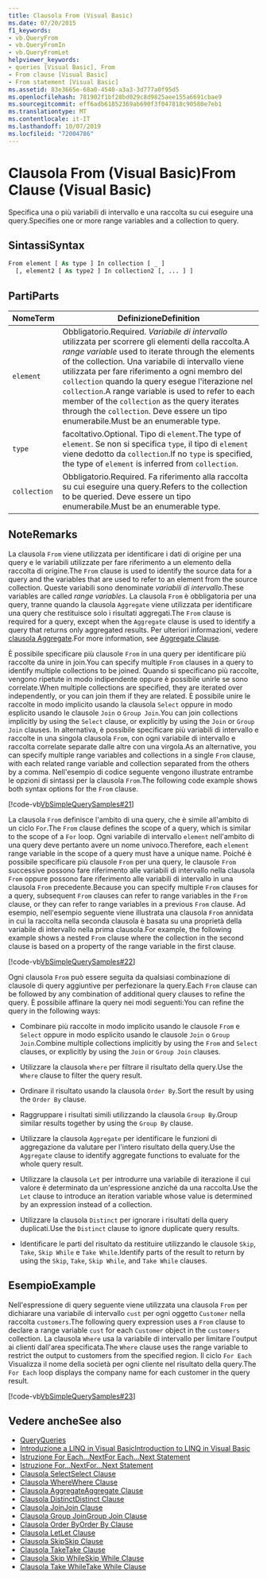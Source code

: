 ```yaml
---
title: Clausola From (Visual Basic)
ms.date: 07/20/2015
f1_keywords:
- vb.QueryFrom
- vb.QueryFromIn
- vb.QueryFromLet
helpviewer_keywords:
- queries [Visual Basic], From
- From clause [Visual Basic]
- From statement [Visual Basic]
ms.assetid: 83e3665e-68a0-4540-a3a3-3d777a0f95d5
ms.openlocfilehash: 781902f1bf28bd029c8d9825aee155a6691cbae9
ms.sourcegitcommit: eff6adb61852369ab690f3f047818c90580e7eb1
ms.translationtype: MT
ms.contentlocale: it-IT
ms.lasthandoff: 10/07/2019
ms.locfileid: "72004786"
---
```

# <a name="from-clause-visual-basic"></a><span data-ttu-id="96b6b-102">Clausola From (Visual Basic)</span><span class="sxs-lookup"><span data-stu-id="96b6b-102">From Clause (Visual Basic)</span></span>
<span data-ttu-id="96b6b-103">Specifica una o più variabili di intervallo e una raccolta su cui eseguire una query.</span><span class="sxs-lookup"><span data-stu-id="96b6b-103">Specifies one or more range variables and a collection to query.</span></span>  
  
## <a name="syntax"></a><span data-ttu-id="96b6b-104">Sintassi</span><span class="sxs-lookup"><span data-stu-id="96b6b-104">Syntax</span></span>  
  
```vb  
From element [ As type ] In collection [ _ ]  
  [, element2 [ As type2 ] In collection2 [, ... ] ]  
```  
  
## <a name="parts"></a><span data-ttu-id="96b6b-105">Parti</span><span class="sxs-lookup"><span data-stu-id="96b6b-105">Parts</span></span>  
  
|<span data-ttu-id="96b6b-106">Nome</span><span class="sxs-lookup"><span data-stu-id="96b6b-106">Term</span></span>|<span data-ttu-id="96b6b-107">Definizione</span><span class="sxs-lookup"><span data-stu-id="96b6b-107">Definition</span></span>|  
|---|---|  
|`element`|<span data-ttu-id="96b6b-108">Obbligatorio.</span><span class="sxs-lookup"><span data-stu-id="96b6b-108">Required.</span></span> <span data-ttu-id="96b6b-109">*Variabile di intervallo* utilizzata per scorrere gli elementi della raccolta.</span><span class="sxs-lookup"><span data-stu-id="96b6b-109">A *range variable* used to iterate through the elements of the collection.</span></span> <span data-ttu-id="96b6b-110">Una variabile di intervallo viene utilizzata per fare riferimento a ogni membro del `collection` quando la query esegue l'iterazione nel `collection`.</span><span class="sxs-lookup"><span data-stu-id="96b6b-110">A range variable is used to refer to each member of the `collection` as the query iterates through the `collection`.</span></span> <span data-ttu-id="96b6b-111">Deve essere un tipo enumerabile.</span><span class="sxs-lookup"><span data-stu-id="96b6b-111">Must be an enumerable type.</span></span>|  
|`type`|<span data-ttu-id="96b6b-112">facoltativo.</span><span class="sxs-lookup"><span data-stu-id="96b6b-112">Optional.</span></span> <span data-ttu-id="96b6b-113">Tipo di `element`.</span><span class="sxs-lookup"><span data-stu-id="96b6b-113">The type of `element`.</span></span> <span data-ttu-id="96b6b-114">Se non si specifica `type`, il tipo di `element` viene dedotto da `collection`.</span><span class="sxs-lookup"><span data-stu-id="96b6b-114">If no `type` is specified, the type of `element` is inferred from `collection`.</span></span>|  
|`collection`|<span data-ttu-id="96b6b-115">Obbligatorio.</span><span class="sxs-lookup"><span data-stu-id="96b6b-115">Required.</span></span> <span data-ttu-id="96b6b-116">Fa riferimento alla raccolta su cui eseguire una query.</span><span class="sxs-lookup"><span data-stu-id="96b6b-116">Refers to the collection to be queried.</span></span> <span data-ttu-id="96b6b-117">Deve essere un tipo enumerabile.</span><span class="sxs-lookup"><span data-stu-id="96b6b-117">Must be an enumerable type.</span></span>|  
  
## <a name="remarks"></a><span data-ttu-id="96b6b-118">Note</span><span class="sxs-lookup"><span data-stu-id="96b6b-118">Remarks</span></span>  
 <span data-ttu-id="96b6b-119">La clausola `From` viene utilizzata per identificare i dati di origine per una query e le variabili utilizzate per fare riferimento a un elemento della raccolta di origine.</span><span class="sxs-lookup"><span data-stu-id="96b6b-119">The `From` clause is used to identify the source data for a query and the variables that are used to refer to an element from the source collection.</span></span> <span data-ttu-id="96b6b-120">Queste variabili sono denominate *variabili di intervallo*.</span><span class="sxs-lookup"><span data-stu-id="96b6b-120">These variables are called *range variables*.</span></span> <span data-ttu-id="96b6b-121">La clausola `From` è obbligatoria per una query, tranne quando la clausola `Aggregate` viene utilizzata per identificare una query che restituisce solo i risultati aggregati.</span><span class="sxs-lookup"><span data-stu-id="96b6b-121">The `From` clause is required for a query, except when the `Aggregate` clause is used to identify a query that returns only aggregated results.</span></span> <span data-ttu-id="96b6b-122">Per ulteriori informazioni, vedere [clausola Aggregate](../../../visual-basic/language-reference/queries/aggregate-clause.md).</span><span class="sxs-lookup"><span data-stu-id="96b6b-122">For more information, see [Aggregate Clause](../../../visual-basic/language-reference/queries/aggregate-clause.md).</span></span>  
  
 <span data-ttu-id="96b6b-123">È possibile specificare più clausole `From` in una query per identificare più raccolte da unire in join.</span><span class="sxs-lookup"><span data-stu-id="96b6b-123">You can specify multiple `From` clauses in a query to identify multiple collections to be joined.</span></span> <span data-ttu-id="96b6b-124">Quando si specificano più raccolte, vengono ripetute in modo indipendente oppure è possibile unirle se sono correlate.</span><span class="sxs-lookup"><span data-stu-id="96b6b-124">When multiple collections are specified, they are iterated over independently, or you can join them if they are related.</span></span> <span data-ttu-id="96b6b-125">È possibile unire le raccolte in modo implicito usando la clausola `Select` oppure in modo esplicito usando le clausole `Join` o `Group Join`.</span><span class="sxs-lookup"><span data-stu-id="96b6b-125">You can join collections implicitly by using the `Select` clause, or explicitly by using the `Join` or `Group Join` clauses.</span></span> <span data-ttu-id="96b6b-126">In alternativa, è possibile specificare più variabili di intervallo e raccolte in una singola clausola `From`, con ogni variabile di intervallo e raccolta correlate separate dalle altre con una virgola.</span><span class="sxs-lookup"><span data-stu-id="96b6b-126">As an alternative, you can specify multiple range variables and collections in a single `From` clause, with each related range variable and collection separated from the others by a comma.</span></span> <span data-ttu-id="96b6b-127">Nell'esempio di codice seguente vengono illustrate entrambe le opzioni di sintassi per la clausola `From`.</span><span class="sxs-lookup"><span data-stu-id="96b6b-127">The following code example shows both syntax options for the `From` clause.</span></span>  
  
 [!code-vb[VbSimpleQuerySamples#21](~/samples/snippets/visualbasic/VS_Snippets_VBCSharp/VbSimpleQuerySamples/VB/QuerySamples1.vb#21)]  
  
 <span data-ttu-id="96b6b-128">La clausola `From` definisce l'ambito di una query, che è simile all'ambito di un ciclo `For`.</span><span class="sxs-lookup"><span data-stu-id="96b6b-128">The `From` clause defines the scope of a query, which is similar to the scope of a `For` loop.</span></span> <span data-ttu-id="96b6b-129">Ogni variabile di intervallo `element` nell'ambito di una query deve pertanto avere un nome univoco.</span><span class="sxs-lookup"><span data-stu-id="96b6b-129">Therefore, each `element` range variable in the scope of a query must have a unique name.</span></span> <span data-ttu-id="96b6b-130">Poiché è possibile specificare più clausole `From` per una query, le clausole `From` successive possono fare riferimento alle variabili di intervallo nella clausola `From` oppure possono fare riferimento alle variabili di intervallo in una clausola `From` precedente.</span><span class="sxs-lookup"><span data-stu-id="96b6b-130">Because you can specify multiple `From` clauses for a query, subsequent `From` clauses can refer to range variables in the `From` clause, or they can refer to range variables in a previous `From` clause.</span></span> <span data-ttu-id="96b6b-131">Ad esempio, nell'esempio seguente viene illustrata una clausola `From` annidata in cui la raccolta nella seconda clausola è basata su una proprietà della variabile di intervallo nella prima clausola.</span><span class="sxs-lookup"><span data-stu-id="96b6b-131">For example, the following example shows a nested `From` clause where the collection in the second clause is based on a property of the range variable in the first clause.</span></span>  
  
 [!code-vb[VbSimpleQuerySamples#22](~/samples/snippets/visualbasic/VS_Snippets_VBCSharp/VbSimpleQuerySamples/VB/QuerySamples1.vb#22)]  
  
 <span data-ttu-id="96b6b-132">Ogni clausola `From` può essere seguita da qualsiasi combinazione di clausole di query aggiuntive per perfezionare la query.</span><span class="sxs-lookup"><span data-stu-id="96b6b-132">Each `From` clause can be followed by any combination of additional query clauses to refine the query.</span></span> <span data-ttu-id="96b6b-133">È possibile affinare la query nei modi seguenti:</span><span class="sxs-lookup"><span data-stu-id="96b6b-133">You can refine the query in the following ways:</span></span>  
  
- <span data-ttu-id="96b6b-134">Combinare più raccolte in modo implicito usando le clausole `From` e `Select` oppure in modo esplicito usando le clausole `Join` o `Group Join`.</span><span class="sxs-lookup"><span data-stu-id="96b6b-134">Combine multiple collections implicitly by using the `From` and `Select` clauses, or explicitly by using the `Join` or `Group Join` clauses.</span></span>  
  
- <span data-ttu-id="96b6b-135">Utilizzare la clausola `Where` per filtrare il risultato della query.</span><span class="sxs-lookup"><span data-stu-id="96b6b-135">Use the `Where` clause to filter the query result.</span></span>  
  
- <span data-ttu-id="96b6b-136">Ordinare il risultato usando la clausola `Order By`.</span><span class="sxs-lookup"><span data-stu-id="96b6b-136">Sort the result by using the `Order By` clause.</span></span>  
  
- <span data-ttu-id="96b6b-137">Raggruppare i risultati simili utilizzando la clausola `Group By`.</span><span class="sxs-lookup"><span data-stu-id="96b6b-137">Group similar results together by using the `Group By` clause.</span></span>  
  
- <span data-ttu-id="96b6b-138">Utilizzare la clausola `Aggregate` per identificare le funzioni di aggregazione da valutare per l'intero risultato della query.</span><span class="sxs-lookup"><span data-stu-id="96b6b-138">Use the `Aggregate` clause to identify aggregate functions to evaluate for the whole query result.</span></span>  
  
- <span data-ttu-id="96b6b-139">Utilizzare la clausola `Let` per introdurre una variabile di iterazione il cui valore è determinato da un'espressione anziché da una raccolta.</span><span class="sxs-lookup"><span data-stu-id="96b6b-139">Use the `Let` clause to introduce an iteration variable whose value is determined by an expression instead of a collection.</span></span>  
  
- <span data-ttu-id="96b6b-140">Utilizzare la clausola `Distinct` per ignorare i risultati della query duplicati.</span><span class="sxs-lookup"><span data-stu-id="96b6b-140">Use the `Distinct` clause to ignore duplicate query results.</span></span>  
  
- <span data-ttu-id="96b6b-141">Identificare le parti del risultato da restituire utilizzando le clausole `Skip`, `Take`, `Skip While` e `Take While`.</span><span class="sxs-lookup"><span data-stu-id="96b6b-141">Identify parts of the result to return by using the `Skip`, `Take`, `Skip While`, and `Take While` clauses.</span></span>  
  
## <a name="example"></a><span data-ttu-id="96b6b-142">Esempio</span><span class="sxs-lookup"><span data-stu-id="96b6b-142">Example</span></span>  
 <span data-ttu-id="96b6b-143">Nell'espressione di query seguente viene utilizzata una clausola `From` per dichiarare una variabile di intervallo `cust` per ogni oggetto `Customer` nella raccolta `customers`.</span><span class="sxs-lookup"><span data-stu-id="96b6b-143">The following query expression uses a `From` clause to declare a range variable `cust` for each `Customer` object in the `customers` collection.</span></span> <span data-ttu-id="96b6b-144">La clausola `Where` usa la variabile di intervallo per limitare l'output ai clienti dall'area specificata.</span><span class="sxs-lookup"><span data-stu-id="96b6b-144">The `Where` clause uses the range variable to restrict the output to customers from the specified region.</span></span> <span data-ttu-id="96b6b-145">Il ciclo `For Each` Visualizza il nome della società per ogni cliente nel risultato della query.</span><span class="sxs-lookup"><span data-stu-id="96b6b-145">The `For Each` loop displays the company name for each customer in the query result.</span></span>  
  
 [!code-vb[VbSimpleQuerySamples#23](~/samples/snippets/visualbasic/VS_Snippets_VBCSharp/VbSimpleQuerySamples/VB/QuerySamples1.vb#23)]  
  
## <a name="see-also"></a><span data-ttu-id="96b6b-146">Vedere anche</span><span class="sxs-lookup"><span data-stu-id="96b6b-146">See also</span></span>

- [<span data-ttu-id="96b6b-147">Query</span><span class="sxs-lookup"><span data-stu-id="96b6b-147">Queries</span></span>](../../../visual-basic/language-reference/queries/index.md)
- [<span data-ttu-id="96b6b-148">Introduzione a LINQ in Visual Basic</span><span class="sxs-lookup"><span data-stu-id="96b6b-148">Introduction to LINQ in Visual Basic</span></span>](../../../visual-basic/programming-guide/language-features/linq/introduction-to-linq.md)
- [<span data-ttu-id="96b6b-149">Istruzione For Each...Next</span><span class="sxs-lookup"><span data-stu-id="96b6b-149">For Each...Next Statement</span></span>](../../../visual-basic/language-reference/statements/for-each-next-statement.md)
- [<span data-ttu-id="96b6b-150">Istruzione For...Next</span><span class="sxs-lookup"><span data-stu-id="96b6b-150">For...Next Statement</span></span>](../../../visual-basic/language-reference/statements/for-next-statement.md)
- [<span data-ttu-id="96b6b-151">Clausola Select</span><span class="sxs-lookup"><span data-stu-id="96b6b-151">Select Clause</span></span>](../../../visual-basic/language-reference/queries/select-clause.md)
- [<span data-ttu-id="96b6b-152">Clausola Where</span><span class="sxs-lookup"><span data-stu-id="96b6b-152">Where Clause</span></span>](../../../visual-basic/language-reference/queries/where-clause.md)
- [<span data-ttu-id="96b6b-153">Clausola Aggregate</span><span class="sxs-lookup"><span data-stu-id="96b6b-153">Aggregate Clause</span></span>](../../../visual-basic/language-reference/queries/aggregate-clause.md)
- [<span data-ttu-id="96b6b-154">Clausola Distinct</span><span class="sxs-lookup"><span data-stu-id="96b6b-154">Distinct Clause</span></span>](../../../visual-basic/language-reference/queries/distinct-clause.md)
- [<span data-ttu-id="96b6b-155">Clausola Join</span><span class="sxs-lookup"><span data-stu-id="96b6b-155">Join Clause</span></span>](../../../visual-basic/language-reference/queries/join-clause.md)
- [<span data-ttu-id="96b6b-156">Clausola Group Join</span><span class="sxs-lookup"><span data-stu-id="96b6b-156">Group Join Clause</span></span>](../../../visual-basic/language-reference/queries/group-join-clause.md)
- [<span data-ttu-id="96b6b-157">Clausola Order By</span><span class="sxs-lookup"><span data-stu-id="96b6b-157">Order By Clause</span></span>](../../../visual-basic/language-reference/queries/order-by-clause.md)
- [<span data-ttu-id="96b6b-158">Clausola Let</span><span class="sxs-lookup"><span data-stu-id="96b6b-158">Let Clause</span></span>](../../../visual-basic/language-reference/queries/let-clause.md)
- [<span data-ttu-id="96b6b-159">Clausola Skip</span><span class="sxs-lookup"><span data-stu-id="96b6b-159">Skip Clause</span></span>](../../../visual-basic/language-reference/queries/skip-clause.md)
- [<span data-ttu-id="96b6b-160">Clausola Take</span><span class="sxs-lookup"><span data-stu-id="96b6b-160">Take Clause</span></span>](../../../visual-basic/language-reference/queries/take-clause.md)
- [<span data-ttu-id="96b6b-161">Clausola Skip While</span><span class="sxs-lookup"><span data-stu-id="96b6b-161">Skip While Clause</span></span>](../../../visual-basic/language-reference/queries/skip-while-clause.md)
- [<span data-ttu-id="96b6b-162">Clausola Take While</span><span class="sxs-lookup"><span data-stu-id="96b6b-162">Take While Clause</span></span>](../../../visual-basic/language-reference/queries/take-while-clause.md)
